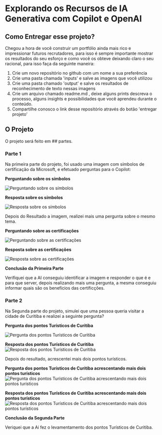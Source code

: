 # Explorando os Recursos de IA Generativa com Copilot e OpenAI

## Como Entregar esse projeto?

Chegou a hora de você construir um portfólio ainda mais rico e impressionar futuros recrutadores, para isso é sempre importante mostrar os resultados do seu esforço e como você os obteve deixando claro o seu racional, para isso faça da seguinte maneira:

1. Crie um novo repositório no github com um nome a sua preferência
2. Crie uma pasta chamada 'inputs' e salve as imagens que você utilizou
3. Crie uma pasta chamado 'output' e salve os resultados de reconhecimento de texto nessas imagens
4. Crie um arquivo chamado readme.md , deixe alguns prints descreva o processo, alguns insights e possibilidades que você aprendeu durante o conteúdo.
5. Compartilhe conosco o link desse repositório através do botão 'entregar projeto'



## O Projeto

O projeto será feito em ## partes.

### Parte 1

Na primeira parte do projeto, foi usado uma imagem com símbolos de certificação da Microsoft, e efetuado perguntas para o Copilot:

**Perguntando sobre os símbolos**

![Perguntando sobre os símbolos](https://github.com/GustavoSchiavinato/Explorando-os-Recursos-de-IA-Generativa-com-Copilot-e-OpenAI/blob/main/Inputs/01%20-%20Perguntando%20sobre%20os%20s%C3%ADmbolos.jpeg)

**Resposta sobre os símbolos**

![Resposta sobre os símbolos](https://github.com/GustavoSchiavinato/Explorando-os-Recursos-de-IA-Generativa-com-Copilot-e-OpenAI/blob/main/Outputs/01%20-%20Resposta%20sobre%20os%20s%C3%ADmbolos.jpeg)


Depois do Resultado a imagem, realizei mais uma pergunta sobre o mesmo tema.

**Perguntando sobre as certificações**

![Perguntando sobre as certificações](https://github.com/GustavoSchiavinato/Explorando-os-Recursos-de-IA-Generativa-com-Copilot-e-OpenAI/blob/main/Inputs/02%20-%20Perguntando%20sobre%20as%20certifica%C3%A7%C3%B5es.jpeg)

**Resposta sobre as certificações**

![Resposta sobre as certificações](https://github.com/GustavoSchiavinato/Explorando-os-Recursos-de-IA-Generativa-com-Copilot-e-OpenAI/blob/main/Outputs/02%20-%20Resposta%20sobre%20as%20certifica%C3%A7%C3%B5es.jpeg)

**Conclusão da Primeira Parte**

Verifiquei que a AI conseguiu identificar a imagem e responder o que é e para que server, depois realizando mais uma pergunta, a mesma conseguiu informar quais são os benefícios das certificções.



### Parte 2
Na Segunda parte do projeto, simulei que uma pessoa queria visitar a cidade de Curitiba e realizei a seguinte pergunta?

**Pergunta dos pontos Turísticos de Curitiba**

![Pergunta dos pontos Turísticos de Curitiba](https://github.com/GustavoSchiavinato/Explorando-os-Recursos-de-IA-Generativa-com-Copilot-e-OpenAI/blob/main/Inputs/03%20-%20Perguntando%20sobre%20os%20pontos%20tur%C3%ADstico%20de%20Curitiba.jpeg)

**Resposta dos pontos Turísticos de Curitiba**
![Resposta dos pontos Turísticos de Curitiba](https://github.com/GustavoSchiavinato/Explorando-os-Recursos-de-IA-Generativa-com-Copilot-e-OpenAI/blob/main/Outputs/03%20-%20Respondendo%20sobre%20os%20pontos%20tur%C3%ADstico%20de%20Curitiba.jpeg)

Depois do resultado, acrescentei mais dois pontos turísticos.

**Pergunta dos pontos Turísticos de Curitiba acrescentando mais dois pontos turísticos**
![Pergunta dos pontos Turísticos de Curitiba acrescentando mais dois pontos turísticos](https://github.com/GustavoSchiavinato/Explorando-os-Recursos-de-IA-Generativa-com-Copilot-e-OpenAI/blob/main/Inputs/04%20-%20Perguntando%20sobre%20os%20pontos%2)

**Resposta dos pontos Turísticos de Curitiba acrescentando mais dois pontos turísticos**
![Resposta dos pontos Turísticos de Curitiba acrescentando mais dois pontos turísticos](https://github.com/GustavoSchiavinato/Explorando-os-Recursos-de-IA-Generativa-com-Copilot-e-OpenAI/blob/main/Outputs/04%20-%20Respondendo%20sobre%20os%20pontos%20tur%C3%ADstico%20de%20Curitiba%20acrescentando%20mais%20dois%20pontos%20tur%C3%ADsticos.jpeg)

**Conclusão da Segunda Parte**

Veriquei que a Ai fez o levamentamento dos pontos Turísticos de Curitiba.
